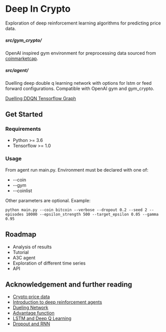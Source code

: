 # Deep In Crypto
Exploration of deep reinforcement learning algorithms for predicting price data.

##### src/gym_crypto/
OpenAI inspired gym environment for preprocessing data sourced from [coinmarketcap](https://coinmarketcap.com).

##### src/agent/
Duelling deep double q learning network with options for lstm or feed forward configurations. Compatible with OpenAI gym and gym_crypto.

[Duelling DDQN Tensorflow Graph](./src/agent/duelling_ddqn_graph.jpg?raw=true "Duelling DDQN Tensor Graph")

## Get Started

### Requirements
* Python >= 3.6
* Tensorflow >= 1.0

### Usage

From agent run main.py. Environment must be declared with one of:
* --coin
* --gym
* --coinlist

Other parameters are optional. Example:
```
python main.py --coin bitcoin --verbose --dropout 0.2 --seed 2 --episodes 10000 --epsilon_strength 500 --target_epsilon 0.05 --gamma 0.95
```

## Roadmap
* Analysis of results
* Tutorial
* A3C agent
* Exploration of different time series
* API

## Acknowledgement and further reading
* [Crypto price data](https://coinmarketcap.com)
* [Introduction to deep reinforcement agents](https://github.com/awjuliani/DeepRL-Agents)
* [Dueling Network](https://arxiv.org/pdf/1511.06581.pdf)
* [Advantage function](https://arxiv.org/pdf/1511.06581.pdf)
* [LSTM and Deep Q Learning](https://arxiv.org/pdf/1507.06527.pdf)
* [Dropout and RNN](https://arxiv.org/pdf/1409.2329.pdf)


